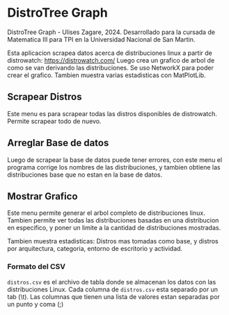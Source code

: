 # DistroTree Graph
DistroTree Graph - Ulises Zagare, 2024.
Desarrollado para la cursada de Matematica III para TPI en la Universidad Nacional de San Martin.

Esta aplicacion scrapea datos acerca de distribuciones linux a partir de distrowatch: https://distrowatch.com/
Luego crea un grafico de arbol de como se van derivando las distribuciones. Se uso NetworkX para poder crear el grafico.
Tambien muestra varias estadisticas con MatPlotLib.

## Scrapear Distros
Este menu es para scrapear todas las distros disponibles de distrowatch. Permite scrapear todo de nuevo.

## Arreglar Base de datos
Luego de scrapear la base de datos puede tener errores, con este menu el programa corrige los nombres de las distribuciones, y tambien obtiene las distribuciones base que no estan en la base de datos.

## Mostrar Grafico
Este menu permite generar el arbol completo de distribuciones linux. Tambien permite ver todas las distribuciones basadas en una distribucion en especifico, y poner un limite a la cantidad de distribuciones mostradas.

Tambien muestra estadisticas: Distros mas tomadas como base, y distros por arquitectura, categoria, entorno de escritorio y actividad.

### Formato del CSV
`distros.csv` es el archivo de tabla donde se almacenan los datos con las distribuciones Linux.
Cada columna de `distros.csv` esta separado por un tab (\t). Las columnas que tienen una lista de valores estan separadas por un punto y coma (;)